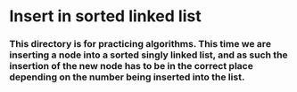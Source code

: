 # Insert in sorted linked list
### This directory is for practicing algorithms. This time we are inserting a node into a sorted singly linked list, and as such the insertion of the new node has to be in the correct place depending on the number being inserted into the list.